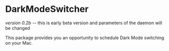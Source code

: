 # DarkModeSwitcher
*version 0.2b* -- this is early beta version and parameters of the daemon will be changed

This package provides you an opportunity to schedule Dark Mode switching on your Mac.
